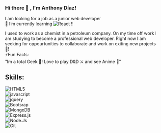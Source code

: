 ### Hi there 👋 , I'm Anthony Díaz!

I am looking for a job as a junior web developer </br>
🌱 I’m currently learning ![React](https://img.shields.io/badge/<LABEL>-React-<COLOR>?label=&color=D8D9CF&logo=React&labelColor=191825) !!</br>

I used to work as a chemist in a petroleum company. On my time off work I am studying to become a professional web developer. Right now I am seeking for oppourtunities to collaborate and work on exiting new projects 🔭!
</br>
⚡Fun Facts: 
</br>
"Im a total Geek 👾! Love to play D&D ⚔️ and see Anime 🥷"

## Skills:
![HTML5](https://img.shields.io/badge/<LABEL>-HTML5-<COLOR>?label=&color=DC3535&logo=HTML5&labelColor=191825)</br>
![javascript](https://img.shields.io/badge/<LABEL>-Javascript-<COLOR>?label=&color=F7EC09&logo=javascript&message=Hello&labelColor=191825)</br>
![jquery](https://img.shields.io/badge/<LABEL>-Jquery-<COLOR>?label=&color=537FE7&logo=jquery&labelColor=191825)</br>
![Bootsrap](https://img.shields.io/badge/<LABEL>-Bootstrap-<COLOR>?label=&color=B01E68&logo=bootstrap&labelColor=191825)</br>
![MongoDB](https://img.shields.io/badge/<LABEL>-MongoDB-<COLOR>?label=&color=82CD47&logo=mongodb&labelColor=191825)</br>
![Express.js](https://img.shields.io/badge/<LABEL>-Express-<COLOR>?label=&color=D8D9CF&logo=express&labelColor=191825)</br>
![Node.Js](https://img.shields.io/badge/<LABEL>-Node.js-<COLOR>?label=&color=54B435&logo=node.js&labelColor=191825)</br>
![Git](https://img.shields.io/badge/<LABEL>-Git-<COLOR>?label=&color=CF0A0A&logo=Git&labelColor=191825)</br>



<!--
**OneBraveHero/OneBraveHero** is a ✨ _special_ ✨ repository because its `README.md` (this file) appears on your GitHub profile.

Here are some ideas to get you started:

- 🔭 I’m currently working on ...
- 🌱 I’m currently learning ...
- 👯 I’m looking to collaborate on ...
- 🤔 I’m looking for help with ...
- 💬 Ask me about ...
- 📫 How to reach me: ...
- 😄 Pronouns: ...
- ⚡ Fun fact: ...
-->
